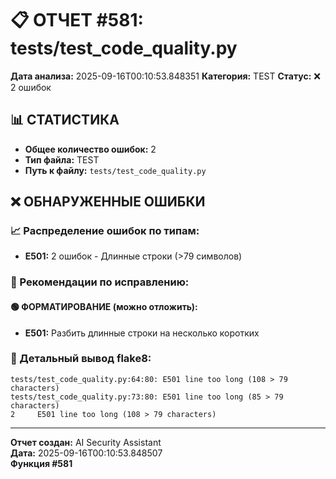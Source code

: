 # 📋 ОТЧЕТ #581: tests/test_code_quality.py

**Дата анализа:** 2025-09-16T00:10:53.848351
**Категория:** TEST
**Статус:** ❌ 2 ошибок

## 📊 СТАТИСТИКА

- **Общее количество ошибок:** 2
- **Тип файла:** TEST
- **Путь к файлу:** `tests/test_code_quality.py`

## ❌ ОБНАРУЖЕННЫЕ ОШИБКИ

### 📈 Распределение ошибок по типам:

- **E501:** 2 ошибок - Длинные строки (>79 символов)

### 🎯 Рекомендации по исправлению:

#### 🟢 ФОРМАТИРОВАНИЕ (можно отложить):
- **E501:** Разбить длинные строки на несколько коротких

### 📝 Детальный вывод flake8:

```
tests/test_code_quality.py:64:80: E501 line too long (108 > 79 characters)
tests/test_code_quality.py:73:80: E501 line too long (85 > 79 characters)
2     E501 line too long (108 > 79 characters)

```

---
**Отчет создан:** AI Security Assistant  
**Дата:** 2025-09-16T00:10:53.848507  
**Функция #581**
